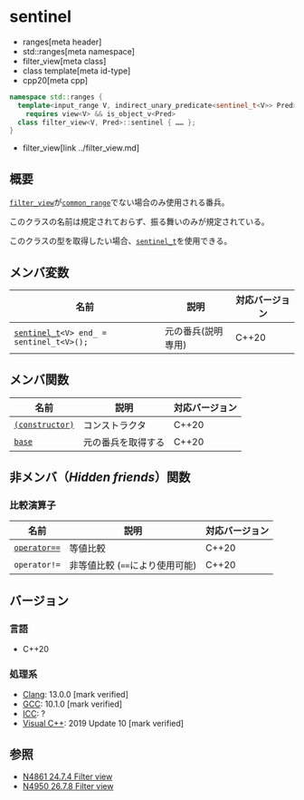 # sentinel
* ranges[meta header]
* std::ranges[meta namespace]
* filter_view[meta class]
* class template[meta id-type]
* cpp20[meta cpp]

```cpp
namespace std::ranges {
  template<input_range V, indirect_unary_predicate<sentinel_t<V>> Pred>
    requires view<V> && is_object_v<Pred>
  class filter_view<V, Pred>::sentinel { …… };
}
```
* filter_view[link ../filter_view.md]

## 概要

[`filter_view`](../filter_view.md)が[`common_range`](../common_range.md)でない場合のみ使用される番兵。

このクラスの名前は規定されておらず、振る舞いのみが規定されている。

このクラスの型を取得したい場合、[`sentinel_t`](../sentinel_t.md)を使用できる。

## メンバ変数

| 名前                                                               | 説明                       | 対応バージョン |
|--------------------------------------------------------------------|----------------------------|----------------|
| [`sentinel_t`](../sentinel_t.md)`<V> end_ = sentinel_t<V>();`      | 元の番兵(説明専用)         | C++20          |

## メンバ関数

| 名前                                           | 説明                 | 対応バージョン |
|------------------------------------------------|----------------------|----------------|
| [`(constructor)`](sentinel/op_constructor.md)  | コンストラクタ       | C++20          |
| [`base`](sentinel/base.md)                     | 元の番兵を取得する   | C++20          |

## 非メンバ（*Hidden friends*）関数

### 比較演算子

| 名前                                 | 説明                            | 対応バージョン |
|--------------------------------------|---------------------------------|----------------|
| [`operator==`](sentinel/op_equal.md) | 等値比較                        | C++20          |
| `operator!=`                         | 非等値比較 (`==`により使用可能) | C++20          |

## バージョン
### 言語
- C++20

### 処理系
- [Clang](/implementation.md#clang): 13.0.0 [mark verified]
- [GCC](/implementation.md#gcc): 10.1.0 [mark verified]
- [ICC](/implementation.md#icc): ?
- [Visual C++](/implementation.md#visual_cpp): 2019 Update 10 [mark verified]

## 参照
- [N4861 24.7.4 Filter view](https://timsong-cpp.github.io/cppwp/n4861/range.filter)
- [N4950 26.7.8 Filter view](https://timsong-cpp.github.io/cppwp/n4950/range.filter)
